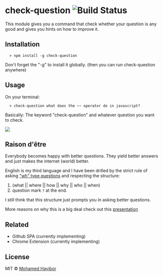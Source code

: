 # check-question ![Build Status](https://travis-ci.org/mohamedhayibor/check-question.svg?branch=master)

This module gives you a command that check whether your question is any good and gives you hints on how to improve it.

## Installation
```
  > npm install -g check-question
```

Don't forget the "-g" to install it globally. (then you can run check-question anywhere)

## Usage

On your terminal:

```
  > check-question what does the ~~ operator do in javascript?
```
Basically: The keyword "check-question" and whatever question you want to check.

![](http://res.cloudinary.com/masteryoperation/image/upload/v1463445457/Screen_Shot_2016-05-16_at_8.36.06_PM_jtj7fs.png)

## Raison d'être

Everybody becomes happy with better questions. They yield better answers and just makes the internet (world) better.

English is my third language and I have been drilled by the strict rule of asking ["wh" type questions](https://en.wikipedia.org/wiki/Question#wh) and respecting the structure:

1. (what || where || how || why || who || when)
2. question mark `?` at the end.

I still think that this structure just prompts you in asking better questions.

More reasons on why this is a big deal check out this [presentation](http://slides.com/mohamedhayibor/mckinsey-hackathon/fullscreen)

## Related
- Github SPA (currently implementing)
- Chrome Extension (currently implementing)

## License
MIT © [Mohamed Hayibor](https://github.com/mohamedhayibor)
